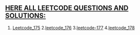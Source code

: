 ## <u>HERE ALL LEETCODE QUESTIONS AND SOLUTIONS:</u>

1. [Leetcode_175](https://github.com/mantukumardeka/DataEngineering-Codes/blob/main/PySparkCodes/leetcode_175.py)
2.[leetcode_176](https://github.com/mantukumardeka/DataEngineering-Codes/blob/main/PySparkCodes/leetcode_176.py)
3.[leetcode-177]()
4.[leetcode_178](https://github.com/mantukumardeka/DataEngineering-Codes/blob/main/PySparkCodes/leetcode_178.py)